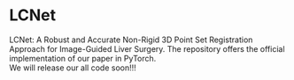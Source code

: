 # LCNet
 LCNet: A Robust and Accurate Non-Rigid 3D Point Set Registration Approach for Image-Guided Liver Surgery.
 The repository offers the official implementation of our paper in PyTorch.  
 We will release our all code soon!!!
